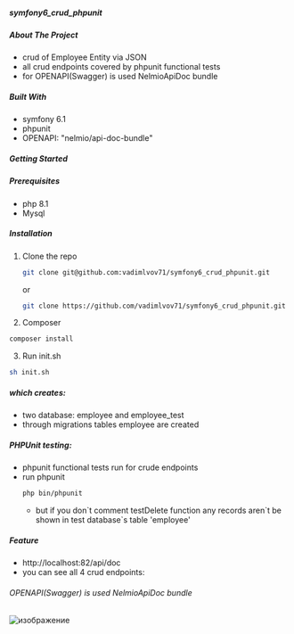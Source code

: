 #####  symfony6_crud_phpunit
##### About The Project 
* crud of Employee Entity via JSON
* all crud endpoints covered by phpunit functional tests
* for OPENAPI(Swagger) is used NelmioApiDoc bundle


##### Built With

*  symfony 6.1
*  phpunit
*  OPENAPI: "nelmio/api-doc-bundle"

<!-- GETTING STARTED -->
##### Getting Started

##### Prerequisites
* php 8.1
* Mysql

##### Installation

1. Clone the repo
   ```sh
   git clone git@github.com:vadimlvov71/symfony6_crud_phpunit.git
   ```
   or
    ```sh
   git clone https://github.com/vadimlvov71/symfony6_crud_phpunit.git
   ```
2. Composer
  ```sh
  composer install
  ```
3. Run init.sh
  ```sh
  sh init.sh
  ```
##### which creates:
* two database: employee and employee_test
* through migrations tables employee are created

##### PHPUnit testing:

* phpunit functional tests run for crude endpoints
* run phpunit
  ```sh
  php bin/phpunit
  ```
  * but if you don\`t comment testDelete function any records aren\`t be shown in test database`s table 'employee'
##### Feature
* http://localhost:82/api/doc
* you can see all 4 crud endpoints:
  
###### OPENAPI(Swagger) is used NelmioApiDoc bundle
![изображение](https://github.com/vadimlvov71/symfony6_crud_phpunit/assets/57807117/eabdfd97-43ca-4789-94f3-3b7725cdb7de)





